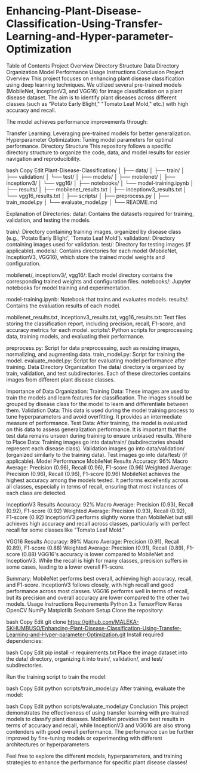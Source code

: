 # Enhancing-Plant-Disease-Classification-Using-Transfer-Learning-and-Hyper-parameter-Optimization
Table of Contents
Project Overview
Directory Structure
Data Directory Organization
Model Performance
Usage Instructions
Conclusion
Project Overview
This project focuses on enhancing plant disease classification using deep learning techniques. We utilized several pre-trained models (MobileNet, InceptionV3, and VGG16) for image classification on a plant disease dataset. The aim is to identify plant diseases across different classes (such as "Potato Early Blight," "Tomato Leaf Mold," etc.) with high accuracy and recall.

The model achieves performance improvements through:

Transfer Learning: Leveraging pre-trained models for better generalization.
Hyperparameter Optimization: Tuning model parameters for optimal performance.
Directory Structure
This repository follows a specific directory structure to organize the code, data, and model results for easier navigation and reproducibility.

bash
Copy
Edit
Plant-Disease-Classification/
│
├── data/
│   ├── train/
│   ├── validation/
│   └── test/
│
├── models/
│   ├── mobilenet/
│   ├── inceptionv3/
│   └── vgg16/
│
├── notebooks/
│   └── model-training.ipynb
│
├── results/
│   ├── mobilenet_results.txt
│   ├── inceptionv3_results.txt
│   └── vgg16_results.txt
│
├── scripts/
│   ├── preprocess.py
│   ├── train_model.py
│   └── evaluate_model.py
│
└── README.md

Explanation of Directories:
data/: Contains the datasets required for training, validation, and testing the models.

train/: Directory containing training images, organized by disease class (e.g., 'Potato Early Blight', 'Tomato Leaf Mold').
validation/: Directory containing images used for validation.
test/: Directory for testing images (if applicable).
models/: Contains directories for each model (MobileNet, InceptionV3, VGG16), which store the trained model weights and configuration.

mobilenet/, inceptionv3/, vgg16/: Each model directory contains the corresponding trained weights and configuration files.
notebooks/: Jupyter notebooks for model training and experimentation.

model-training.ipynb: Notebook that trains and evaluates models.
results/: Contains the evaluation results of each model.

mobilenet_results.txt, inceptionv3_results.txt, vgg16_results.txt: Text files storing the classification report, including precision, recall, F1-score, and accuracy metrics for each model.
scripts/: Python scripts for preprocessing data, training models, and evaluating their performance.

preprocess.py: Script for data preprocessing, such as resizing images, normalizing, and augmenting data.
train_model.py: Script for training the model.
evaluate_model.py: Script for evaluating model performance after training.
Data Directory Organization
The data/ directory is organized by train, validation, and test subdirectories. Each of these directories contains images from different plant disease classes.

Importance of Data Organization:
Training Data: These images are used to train the models and learn features for classification. The images should be grouped by disease class for the model to learn and differentiate between them.
Validation Data: This data is used during the model training process to tune hyperparameters and avoid overfitting. It provides an intermediate measure of performance.
Test Data: After training, the model is evaluated on this data to assess generalization performance. It is important that the test data remains unseen during training to ensure unbiased results.
Where to Place Data:
Training images go into data/train/ (subdirectories should represent each disease class).
Validation images go into data/validation/ (organized similarly to the training data).
Test images go into data/test/ (if applicable).
Model Performance
MobileNet Results
Accuracy: 96%
Macro Average: Precision (0.96), Recall (0.96), F1-score (0.96)
Weighted Average: Precision (0.96), Recall (0.96), F1-score (0.96)
MobileNet achieves the highest accuracy among the models tested. It performs excellently across all classes, especially in terms of recall, ensuring that most instances of each class are detected.

InceptionV3 Results
Accuracy: 92%
Macro Average: Precision (0.93), Recall (0.92), F1-score (0.92)
Weighted Average: Precision (0.93), Recall (0.92), F1-score (0.92)
InceptionV3 performs slightly worse than MobileNet but still achieves high accuracy and recall across classes, particularly with perfect recall for some classes like "Tomato Leaf Mold."

VGG16 Results
Accuracy: 89%
Macro Average: Precision (0.91), Recall (0.89), F1-score (0.88)
Weighted Average: Precision (0.91), Recall (0.89), F1-score (0.88)
VGG16's accuracy is lower compared to MobileNet and InceptionV3. While the recall is high for many classes, precision suffers in some cases, leading to a lower overall F1-score.

Summary:
MobileNet performs best overall, achieving high accuracy, recall, and F1-score.
InceptionV3 follows closely, with high recall and good performance across most classes.
VGG16 performs well in terms of recall, but its precision and overall accuracy are lower compared to the other two models.
Usage Instructions
Requirements
Python 3.x
TensorFlow
Keras
OpenCV
NumPy
Matplotlib
Seaborn
Setup
Clone the repository:

bash
Copy
Edit
git clone https://github.com/MALEKA-SKHUMBUSO/Enhancing-Plant-Disease-Classification-Using-Transfer-Learning-and-Hyper-parameter-Optimization.git
Install required dependencies:

bash
Copy
Edit
pip install -r requirements.txt
Place the image dataset into the data/ directory, organizing it into train/, validation/, and test/ subdirectories.

Run the training script to train the model:

bash
Copy
Edit
python scripts/train_model.py
After training, evaluate the model:

bash
Copy
Edit
python scripts/evaluate_model.py
Conclusion
This project demonstrates the effectiveness of using transfer learning with pre-trained models to classify plant diseases. MobileNet provides the best results in terms of accuracy and recall, while InceptionV3 and VGG16 are also strong contenders with good overall performance. The performance can be further improved by fine-tuning models or experimenting with different architectures or hyperparameters.

Feel free to explore the different models, hyperparameters, and training strategies to enhance the performance for specific plant disease classes!
